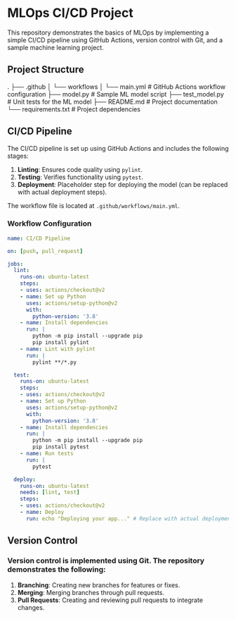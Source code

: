 # MLOps CI/CD Project

This repository demonstrates the basics of MLOps by implementing a simple CI/CD pipeline using GitHub Actions, version control with Git, and a sample machine learning project.

## Project Structure

.
├── .github
│ └── workflows
│ └── main.yml # GitHub Actions workflow configuration
├── model.py # Sample ML model script
├── test_model.py # Unit tests for the ML model
├── README.md # Project documentation
└── requirements.txt # Project dependencies


## CI/CD Pipeline

The CI/CD pipeline is set up using GitHub Actions and includes the following stages:

1. **Linting**: Ensures code quality using `pylint`.
2. **Testing**: Verifies functionality using `pytest`.
3. **Deployment**: Placeholder step for deploying the model (can be replaced with actual deployment steps).

The workflow file is located at `.github/workflows/main.yml`.

### Workflow Configuration

```yaml
name: CI/CD Pipeline

on: [push, pull_request]

jobs:
  lint:
    runs-on: ubuntu-latest
    steps:
    - uses: actions/checkout@v2
    - name: Set up Python
      uses: actions/setup-python@v2
      with:
        python-version: '3.8'
    - name: Install dependencies
      run: |
        python -m pip install --upgrade pip
        pip install pylint
    - name: Lint with pylint
      run: |
        pylint **/*.py

  test:
    runs-on: ubuntu-latest
    steps:
    - uses: actions/checkout@v2
    - name: Set up Python
      uses: actions/setup-python@v2
      with:
        python-version: '3.8'
    - name: Install dependencies
      run: |
        python -m pip install --upgrade pip
        pip install pytest
    - name: Run tests
      run: |
        pytest

  deploy:
    runs-on: ubuntu-latest
    needs: [lint, test]
    steps:
    - uses: actions/checkout@v2
    - name: Deploy
      run: echo "Deploying your app..." # Replace with actual deployment steps
```

## Version Control

### Version control is implemented using Git. The repository demonstrates the following:

1. **Branching**: Creating new branches for features or fixes.
2. **Merging**: Merging branches through pull requests.
3. **Pull Requests**: Creating and reviewing pull requests to integrate changes.